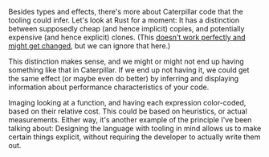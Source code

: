 Besides types and effects, there's more about Caterpillar code that the tooling
could infer. Let's look at Rust for a moment: It has a distinction between
supposedly cheap (and hence implicit) copies, and potentially expensive (and
hence explicit) clones. (This
[doesn't work perfectly and might get changed](https://smallcultfollowing.com/babysteps/blog/2024/06/21/claim-auto-and-otherwise/),
but we can ignore that here.)

This distinction makes sense, and we might or might not end up having something
like that in Caterpillar. If we end up not having it, we could get the same
effect (or maybe even do better) by inferring and displaying information about
performance characteristics of your code.

Imaging looking at a function, and having each expression color-coded, based on
their relative cost. This could be based on heuristics, or actual measurements.
Either way, it's another example of the principle I've been talking about:
Designing the language with tooling in mind allows us to make certain things
explicit, without requiring the developer to actually write them out.
